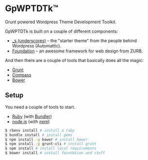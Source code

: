 # GpWPTDTk™

Grunt powered Wordpress Theme Development Toolkit.

GpWPTDTk is built on a couple of different components:

* [\_s (underscores)](https://github.com/automattic/_s) – the "starter theme" from the people behind Wordpress (Automattic).
* [Foundation](https://github.com/zurb/foundation) – an awesome framework for web design from ZURB.

And then there are a couple of tools that basically does all the magic:

* [Grunt](http://gruntjs.com)
* [Compass](http://compass-style.org)
* [Bower](http://bower.io)

## Setup

You need a couple of tools to start.

* [Ruby](https://www.ruby-lang.org) (with [Bundler](http://bundler.io))
* [node.js](http://nodejs.org) (with [npm](https://www.npmjs.org))

```bash
$ rbenv install # install a ruby
$ bundle install # install gems
$ npm install -g bower # install bower
$ npm install -g grunt-cli # install grunt
$ npm install # install local requirements
$ bower install # install foundation and stuff
```
